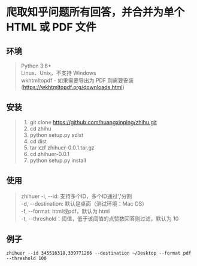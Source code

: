 # 爬取知乎问题所有回答，并合并为单个 HTML 或 PDF 文件

## 环境

> Python 3.6+    
> Linux、Unix，不支持 Windows    
> wkhtmltopdf - 如果需要导出为 PDF 则需要安装 (https://wkhtmltopdf.org/downloads.html)

## 安装

> 1. git clone https://github.com/huangxinping/zhihu.git    
> 2. cd zhihu   
> 3. python setup.py sdist    
> 4. cd dist    
> 5. tar xzf zhihuer-0.0.1.tar.gz    
> 6. cd zhihuer-0.0.1    
> 7. python setup.py install  

## 使用

> zhihuer -i, --id: 支持多个ID，多个ID通过','分割         
>         -d, --destination: 默认是桌面（测试环境：Mac OS）         
>         -f, --format: html或pdf，默认为 html     
>         -t, --threshold：阈值，低于该阈值的点赞数回答则过滤，默认为 10 

## 例子

```
zhihuer --id 345516318,339771266 --destination ~/Desktop --format pdf --threshold 100
```